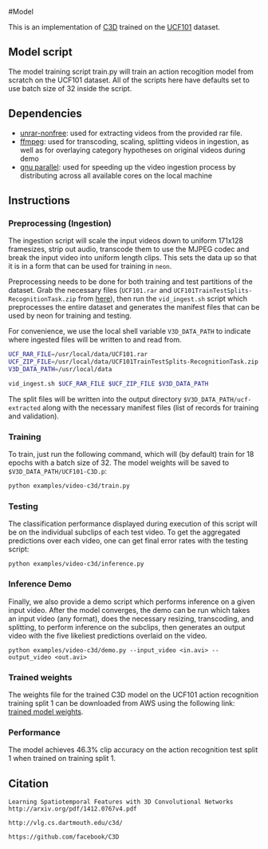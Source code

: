 #Model

This is an implementation of [C3D][c3d] trained on the [UCF101][ucf101] dataset.

## Model script
The model training script train.py will train an action recogition model from scratch on the UCF101 dataset.  All of the scripts here have defaults set to use batch size of 32 inside the script.

## Dependencies
* [unrar-nonfree][unrar]: used for extracting videos from the provided rar file.
* [ffmpeg][ffmpeg]: used for transcoding, scaling, splitting videos in ingestion, as well as for overlaying category hypotheses on original videos during demo
* [gnu parallel][parallel]: used for speeding up the video ingestion process by distributing across all available cores on the local machine

## Instructions
### Preprocessing (Ingestion)
The ingestion script will scale the input videos down to uniform 171x128 framesizes, strip out audio, transcode them to use the MJPEG codec and break the input video into uniform length clips.  This sets the data up so that it is in a form that can be used for training in `neon`.

Preprocessing needs to be done for both training and test partitions of the dataset.  Grab the necessary files (`UCF101.rar` and `UCF101TrainTestSplits-RecognitionTask.zip` from [here][ucf101]), then run the `vid_ingest.sh` script which preprocesses the entire dataset and generates the manifest files that can be used by neon for training and testing.

For convenience, we use the local shell variable `V3D_DATA_PATH` to indicate where ingested files will be written to and read from.

```bash
UCF_RAR_FILE=/usr/local/data/UCF101.rar
UCF_ZIP_FILE=/usr/local/data/UCF101TrainTestSplits-RecognitionTask.zip
V3D_DATA_PATH=/usr/local/data

vid_ingest.sh $UCF_RAR_FILE $UCF_ZIP_FILE $V3D_DATA_PATH
```
The split files will be written into the output directory `$V3D_DATA_PATH/ucf-extracted` along with the necessary manifest files (list of records for training and validation).

### Training
To train, just run the following command, which will (by default) train for 18 epochs with a batch size of 32.  The model weights will be saved to `$V3D_DATA_PATH/UCF101-C3D.p`:

```bash
python examples/video-c3d/train.py
```


### Testing
The classification performance displayed during execution of this script will be on the individual subclips of each test video.  To get the aggregated predictions over each video, one can get final error rates with the testing script:
```
python examples/video-c3d/inference.py
```

### Inference Demo
Finally, we also provide a demo script which performs inference on a given input video.  After the model converges, the demo can be run which takes an input video (any format), does the necessary resizing, transcoding, and splitting, to perform inference on the subclips, then generates an output video with the five likeliest predictions overlaid on the video.
```
python examples/video-c3d/demo.py --input_video <in.avi> --output_video <out.avi>
```

### Trained weights
The weights file for the trained C3D model on the UCF101 action recognition training split 1 can be downloaded from AWS using the following link: [trained model weights][awswts].

### Performance
The model achieves 46.3% clip accuracy on the action recognition test split 1 when trained on training split 1.

## Citation
```
Learning Spatiotemporal Features with 3D Convolutional Networks
http://arxiv.org/pdf/1412.0767v4.pdf
```
```
http://vlg.cs.dartmouth.edu/c3d/
```
```
https://github.com/facebook/C3D
```

   [c3d]: <http://arxiv.org/pdf/1412.0767v4.pdf>
   [ucf101]: <http://crcv.ucf.edu/data/UCF101.php>
   [ffmpeg]: <https://trac.ffmpeg.org/wiki/CompilationGuide/Ubuntu>
   [parallel]: <https://savannah.gnu.org/projects/parallel/>
   [unrar]: <https://launchpad.net/ubuntu/+source/unrar-nonfree>
   [awswts]: <https://s3-us-west-1.amazonaws.com/nervana-modelzoo/video-c3d/UCF101-C3D.p>
